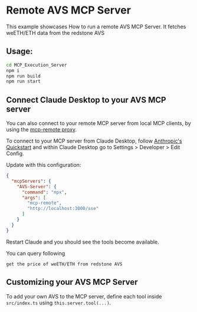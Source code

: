 # Remote AVS MCP Server

This example showcases How to run a remote AVS MCP Server. It fetches weETH/ETH data from the redstone AVS

## Usage: 

```bash
cd MCP_Execution_Server
npm i
npm run build
npm run start
```

## Connect Claude Desktop to your AVS MCP server

You can also connect to your remote MCP server from local MCP clients, by using the [mcp-remote proxy](https://www.npmjs.com/package/mcp-remote). 

To connect to your MCP server from Claude Desktop, follow [Anthropic's Quickstart](https://modelcontextprotocol.io/quickstart/user) and within Claude Desktop go to Settings > Developer > Edit Config.

Update with this configuration:

```json
{
  "mcpServers": {
    "AVS-Server": {
      "command": "npx",
      "args": [
        "mcp-remote",
        "http://localhost:3000/sse"  
      ]
    }
  }
}
```

Restart Claude and you should see the tools become available. 

You can query following
```
get the price of weETH/ETH from redstone AVS
```

## Customizing your AVS MCP Server

To add your own AVS to the MCP server, define each tool inside `src/index.ts` using `this.server.tool(...)`. 
